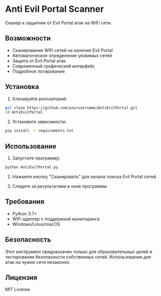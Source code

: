 # Anti Evil Portal Scanner

Сканер и защитник от Evil Portal атак на WiFi сети.

## Возможности

- Сканирование WiFi сетей на наличие Evil Portal
- Автоматическое определение уязвимых сетей
- Защита от Evil Portal атак
- Современный графический интерфейс
- Подробное логирование

## Установка

1. Клонируйте репозиторий:
```bash
git clone https://github.com/yourusername/AntiEvilPortal.git
cd AntiEvilPortal
```

2. Установите зависимости:
```bash
pip install -r requirements.txt
```

## Использование

1. Запустите программу:
```bash
python AntiEvilPortal.py
```

2. Нажмите кнопку "Сканировать" для начала поиска Evil Portal сетей

3. Следите за результатами в окне программы

## Требования

- Python 3.7+
- WiFi адаптер с поддержкой мониторинга
- Windows/Linux/macOS

## Безопасность

Этот инструмент предназначен только для образовательных целей и тестирования безопасности собственных сетей. Использование для атак на чужие сети незаконно.

## Лицензия

MIT License
